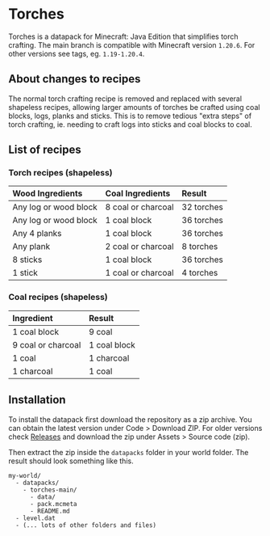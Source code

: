 # Torches

Torches is a datapack for Minecraft: Java Edition that simplifies torch
crafting. The main branch is compatible with Minecraft version `1.20.6`.
For other versions see tags, eg. `1.19-1.20.4`.

## About changes to recipes

The normal torch crafting recipe is removed and replaced with several shapeless
recipes, allowing larger amounts of torches be crafted using coal blocks, logs,
planks and sticks. This is to remove tedious "extra steps" of torch crafting,
ie. needing to craft logs into sticks and coal blocks to coal.

## List of recipes

### Torch recipes (shapeless)

| Wood Ingredients | Coal Ingredients | Result |
| :-- | :-- | :-- |
| Any log or wood block | 8 coal or charcoal | 32 torches |
| Any log or wood block | 1 coal block | 36 torches |
| Any 4 planks | 1 coal block | 36 torches |
| Any plank | 2 coal or charcoal | 8 torches |
| 8 sticks | 1 coal block | 36 torches |
| 1 stick | 1 coal or charcoal | 4 torches |

### Coal recipes (shapeless)

| Ingredient | Result |
| :-- | :-- |
| 1 coal block | 9 coal |
| 9 coal or charcoal | 1 coal block |
| 1 coal | 1 charcoal |
| 1 charcoal | 1 coal |

## Installation

To install the datapack first download the repository as a zip archive. You can
obtain the latest version under Code > Download ZIP. For older versions check
[Releases](https://github.com/safeliquids/torches/releases) and download the zip
under Assets > Source code (zip).

Then extract the zip inside the `datapacks` folder in your world folder. The
result should look something like this.
```
my-world/
  - datapacks/
    - torches-main/
      - data/
      - pack.mcmeta
      - README.md
  - level.dat
  - (... lots of other folders and files)
```
